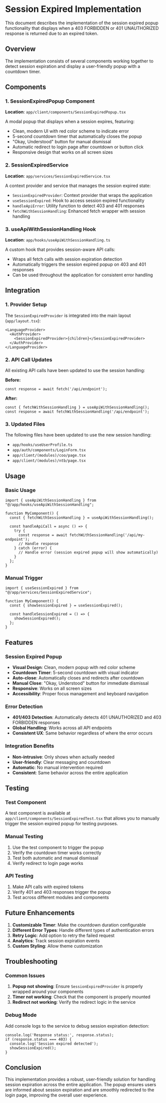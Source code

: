 # Session Expired Implementation

This document describes the implementation of the session expired popup functionality that displays when a 403 FORBIDDEN or 401 UNAUTHORIZED response is returned due to an expired token.

## Overview

The implementation consists of several components working together to detect session expiration and display a user-friendly popup with a countdown timer.

## Components

### 1. SessionExpiredPopup Component
**Location**: `app/client/components/SessionExpiredPopup.tsx`

A modal popup that displays when a session expires, featuring:
- Clean, modern UI with red color scheme to indicate error
- 5-second countdown timer that automatically closes the popup
- "Okay, Understood" button for manual dismissal
- Automatic redirect to login page after countdown or button click
- Responsive design that works on all screen sizes

### 2. SessionExpiredService
**Location**: `app/services/SessionExpiredService.tsx`

A context provider and service that manages the session expired state:
- `SessionExpiredProvider`: Context provider that wraps the application
- `useSessionExpired`: Hook to access session expired functionality
- `handleApiError`: Utility function to detect 403 and 401 responses
- `fetchWithSessionHandling`: Enhanced fetch wrapper with session handling

### 3. useApiWithSessionHandling Hook
**Location**: `app/hooks/useApiWithSessionHandling.ts`

A custom hook that provides session-aware API calls:
- Wraps all fetch calls with session expiration detection
- Automatically triggers the session expired popup on 403 and 401 responses
- Can be used throughout the application for consistent error handling

## Integration

### 1. Provider Setup
The `SessionExpiredProvider` is integrated into the main layout (`app/layout.tsx`):

```tsx
<LanguageProvider>
  <AuthProvider>
    <SessionExpiredProvider>{children}</SessionExpiredProvider>
  </AuthProvider>
</LanguageProvider>
```

### 2. API Call Updates
All existing API calls have been updated to use the session handling:

**Before:**
```tsx
const response = await fetch('/api/endpoint');
```

**After:**
```tsx
const { fetchWithSessionHandling } = useApiWithSessionHandling();
const response = await fetchWithSessionHandling('/api/endpoint');
```

### 3. Updated Files
The following files have been updated to use the new session handling:

- `app/hooks/useUserProfile.ts`
- `app/auth/components/LoginForm.tsx`
- `app/client/(modules)/coo/page.tsx`
- `app/client/(modules)/ntb/page.tsx`

## Usage

### Basic Usage
```tsx
import { useApiWithSessionHandling } from "@/app/hooks/useApiWithSessionHandling";

function MyComponent() {
  const { fetchWithSessionHandling } = useApiWithSessionHandling();

  const handleApiCall = async () => {
    try {
      const response = await fetchWithSessionHandling('/api/my-endpoint');
      // Handle response
    } catch (error) {
      // Handle error (session expired popup will show automatically)
    }
  };
}
```

### Manual Trigger
```tsx
import { useSessionExpired } from "@/app/services/SessionExpiredService";

function MyComponent() {
  const { showSessionExpired } = useSessionExpired();

  const handleSessionExpired = () => {
    showSessionExpired();
  };
}
```

## Features

### Session Expired Popup
- **Visual Design**: Clean, modern popup with red color scheme
- **Countdown Timer**: 5-second countdown with visual indicator
- **Auto-close**: Automatically closes and redirects after countdown
- **Manual Close**: "Okay, Understood" button for immediate dismissal
- **Responsive**: Works on all screen sizes
- **Accessibility**: Proper focus management and keyboard navigation

### Error Detection
- **401/403 Detection**: Automatically detects 401 UNAUTHORIZED and 403 FORBIDDEN responses
- **Global Handling**: Works across all API endpoints
- **Consistent UX**: Same behavior regardless of where the error occurs

### Integration Benefits
- **Non-intrusive**: Only shows when actually needed
- **User-friendly**: Clear messaging and countdown
- **Automatic**: No manual intervention required
- **Consistent**: Same behavior across the entire application

## Testing

### Test Component
A test component is available at `app/client/components/SessionExpiredTest.tsx` that allows you to manually trigger the session expired popup for testing purposes.

### Manual Testing
1. Use the test component to trigger the popup
2. Verify the countdown timer works correctly
3. Test both automatic and manual dismissal
4. Verify redirect to login page works

### API Testing
1. Make API calls with expired tokens
2. Verify 401 and 403 responses trigger the popup
3. Test across different modules and components

## Future Enhancements

1. **Customizable Timer**: Make the countdown duration configurable
2. **Different Error Types**: Handle different types of authentication errors
3. **Retry Logic**: Add option to retry the failed request
4. **Analytics**: Track session expiration events
5. **Custom Styling**: Allow theme customization

## Troubleshooting

### Common Issues
1. **Popup not showing**: Ensure `SessionExpiredProvider` is properly wrapped around your components
2. **Timer not working**: Check that the component is properly mounted
3. **Redirect not working**: Verify the redirect logic in the service

### Debug Mode
Add console logs to the service to debug session expiration detection:

```tsx
console.log('Response status:', response.status);
if (response.status === 403) {
  console.log('Session expired detected');
  showSessionExpired();
}
```

## Conclusion

This implementation provides a robust, user-friendly solution for handling session expiration across the entire application. The popup ensures users are informed about session expiration and are smoothly redirected to the login page, improving the overall user experience.
